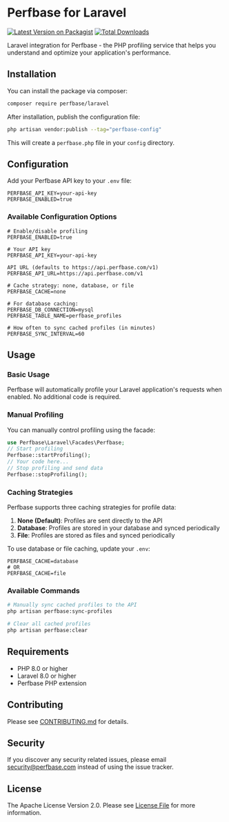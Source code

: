 # Perfbase for Laravel

[![Latest Version on Packagist](https://img.shields.io/packagist/v/perfbase/laravel.svg?style=flat-square)](https://packagist.org/packages/perfbase/laravel)
[![Total Downloads](https://img.shields.io/packagist/dt/perfbase/laravel.svg?style=flat-square)](https://packagist.org/packages/perfbase/laravel)

Laravel integration for Perfbase - the PHP profiling service that helps you understand and optimize your application's performance.

## Installation

You can install the package via composer:

```bash
composer require perfbase/laravel
```

After installation, publish the configuration file:

```bash
php artisan vendor:publish --tag="perfbase-config"
```

This will create a `perfbase.php` file in your `config` directory.

## Configuration

Add your Perfbase API key to your `.env` file:

```env
PERFBASE_API_KEY=your-api-key
PERFBASE_ENABLED=true
```

### Available Configuration Options

```
# Enable/disable profiling
PERFBASE_ENABLED=true

# Your API key
PERFBASE_API_KEY=your-api-key

API URL (defaults to https://api.perfbase.com/v1)
PERFBASE_API_URL=https://api.perfbase.com/v1

# Cache strategy: none, database, or file
PERFBASE_CACHE=none

# For database caching:
PERFBASE_DB_CONNECTION=mysql
PERFBASE_TABLE_NAME=perfbase_profiles

# How often to sync cached profiles (in minutes)
PERFBASE_SYNC_INTERVAL=60
```

## Usage

### Basic Usage

Perfbase will automatically profile your Laravel application's requests when enabled. No additional code is required.

### Manual Profiling

You can manually control profiling using the facade:

```php
use Perfbase\Laravel\Facades\Perfbase;
// Start profiling
Perfbase::startProfiling();
// Your code here...
// Stop profiling and send data
Perfbase::stopProfiling();
```

### Caching Strategies

Perfbase supports three caching strategies for profile data:

1. **None (Default)**: Profiles are sent directly to the API
2. **Database**: Profiles are stored in your database and synced periodically
3. **File**: Profiles are stored as files and synced periodically

To use database or file caching, update your `.env`:

```env
PERFBASE_CACHE=database
# OR
PERFBASE_CACHE=file
```

### Available Commands

```bash
# Manually sync cached profiles to the API
php artisan perfbase:sync-profiles

# Clear all cached profiles
php artisan perfbase:clear
```

## Requirements

- PHP 8.0 or higher
- Laravel 8.0 or higher
- Perfbase PHP extension

## Contributing

Please see [CONTRIBUTING.md](CONTRIBUTING.md) for details.

## Security

If you discover any security related issues, please email security@perfbase.com instead of using the issue tracker.

## License

The Apache License Version 2.0. Please see [License File](LICENSE.txt) for more information.
